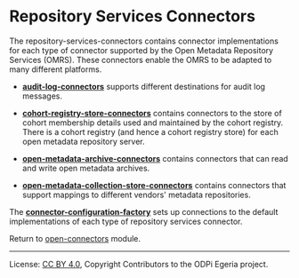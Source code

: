 <!-- SPDX-License-Identifier: CC-BY-4.0 -->
<!-- Copyright Contributors to the ODPi Egeria project 2019. -->
  
# Repository Services Connectors

The repository-services-connectors contains connector implementations for
each type of connector supported by the Open Metadata Repository Services (OMRS).
These connectors enable the OMRS to be adapted to many different platforms.

* **[audit-log-connectors](audit-log-connectors)** supports different destinations for 
audit log messages.

* **[cohort-registry-store-connectors](cohort-registry-store-connectors)** contains connectors to the store of
cohort membership details used and maintained by the cohort registry.
There is a cohort registry (and hence a cohort registry store)
for each open metadata repository server.

* **[open-metadata-archive-connectors](open-metadata-archive-connectors)** contains connectors that can
read and write open metadata archives.

* **[open-metadata-collection-store-connectors](open-metadata-collection-store-connectors)** contains connectors that
support mappings to different vendors' metadata repositories.

The **[connector-configuration-factory](../connector-configuration-factory)** sets
up connections to the default implementations
of each type of repository services connector.

Return to [open-connectors](..) module.

----
License: [CC BY 4.0](https://creativecommons.org/licenses/by/4.0/),
Copyright Contributors to the ODPi Egeria project.